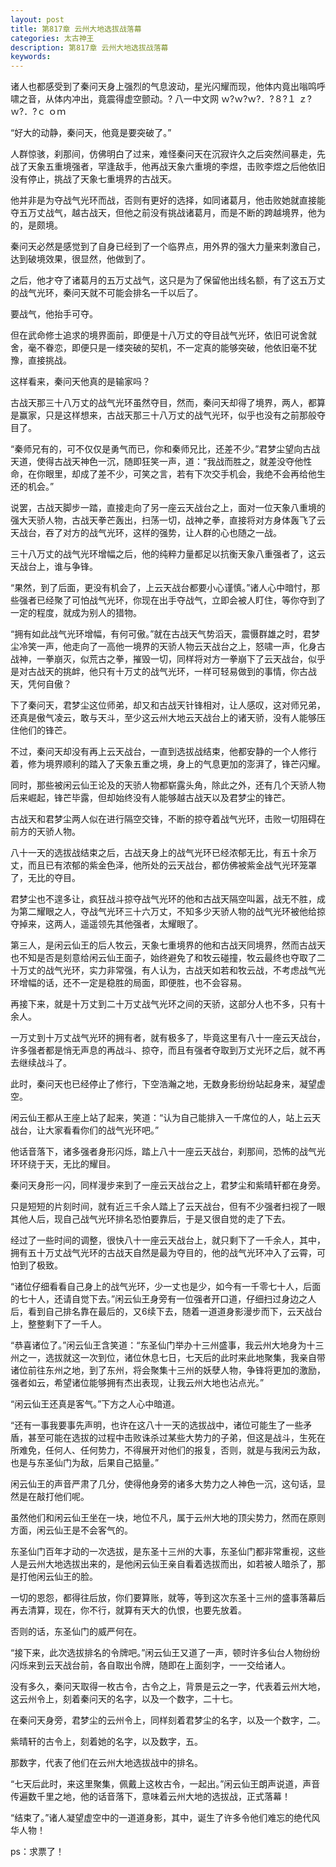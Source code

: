 ```yaml
---
layout: post
title: 第817章 云州大地选拔战落幕
categories: 太古神王
description: 第817章 云州大地选拔战落幕
keywords:
---
```


诸人也都感受到了秦问天身上强烈的气息波动，星光闪耀而现，他体内竟出嗡鸣呼啸之音，从体内冲出，竟震得虚空颤动。? 八一中文网  ｗ?ｗ?ｗ?．?８?１ ｚ?ｗ?．?ｃ ｏｍ

“好大的动静，秦问天，他竟是要突破了。”

人群惊骇，刹那间，仿佛明白了过来，难怪秦问天在沉寂许久之后突然间暴走，先战了天象五重境强者，罕逢敌手，他再战天象六重境的李煜，击败李煜之后他依旧没有停止，挑战了天象七重境界的古战天。

他并非是为夺战气光环而战，否则有更好的选择，如同诸葛月，他击败她就直接能夺五万丈战气，越古战天，但他之前没有挑战诸葛月，而是不断的跨越境界，他为的，是颇境。

秦问天必然是感觉到了自身已经到了一个临界点，用外界的强大力量来刺激自己，达到破境效果，很显然，他做到了。

之后，他才夺了诸葛月的五万丈战气，这只是为了保留他出线名额，有了这五万丈的战气光环，秦问天就不可能会排名一千以后了。

要战气，他抬手可夺。

但在武命修士追求的境界面前，即便是十八万丈的夺目战气光环，依旧可说舍就舍，毫不眷恋，即便只是一缕突破的契机，不一定真的能够突破，他依旧毫不犹豫，直接挑战。

这样看来，秦问天他真的是输家吗？

古战天那三十八万丈的战气光环虽然夺目，然而，秦问天却得了境界，两人，都算是赢家，只是这样想来，古战天那三十八万丈的战气光环，似乎也没有之前那般夺目了。

“秦师兄有的，可不仅仅是勇气而已，你和秦师兄比，还差不少。”君梦尘望向古战天道，使得古战天神色一沉，随即狂笑一声，道：“我战而胜之，就差没夺他性命，在你眼里，却成了差不少，可笑之言，若有下次交手机会，我绝不会再给他生还的机会。”

说罢，古战天脚步一踏，直接走向了另一座云天战台之上，面对一位天象八重境的强大天骄人物，古战天拳芒轰出，扫荡一切，战神之拳，直接将对方身体轰飞了云天战台，吞了对方的战气光环，这样的强势，让人群的心也随之一战。

三十八万丈的战气光环增幅之后，他的纯粹力量都足以抗衡天象八重强者了，这云天战台上，谁与争锋。

“果然，到了后面，更没有机会了，上云天战台都要小心谨慎。”诸人心中暗忖，那些强者已经聚了可怕战气光环，你现在出手夺战气，立即会被人盯住，等你夺到了一定的程度，就成为别人的猎物。

“拥有如此战气光环增幅，有何可傲。”就在古战天气势滔天，震慑群雄之时，君梦尘冷笑一声，他走向了一高他一境界的天骄人物云天战台之上，怒啸一声，化身古战神，一拳崩灭，似荒古之拳，摧毁一切，同样将对方一拳崩下了云天战台，似乎是对古战天的挑衅，他只有十万丈的战气光环，一样可轻易做到的事情，你古战天，凭何自傲？

下了秦问天，君梦尘这位师弟，却又和古战天针锋相对，让人感叹，这对师兄弟，还真是傲气凌云，敢与天斗，至少这云州大地云天战台上的诸天骄，没有人能够压住他们的锋芒。

不过，秦问天却没有再上云天战台，一直到选拔战结束，他都安静的一个人修行着，修为境界顺利的踏入了天象五重之境，身上的气息更加的澎湃了，锋芒闪耀。

同时，那些被闲云仙王论及的天骄人物都崭露头角，除此之外，还有几个天骄人物后来崛起，锋芒毕露，但却始终没有人能够越古战天以及君梦尘的锋芒。

古战天和君梦尘两人似在进行隔空交锋，不断的掠夺着战气光环，击败一切阻碍在前方的天骄人物。

八十一天的选拔战结束之后，古战天身上的战气光环已经浓郁无比，有五十余万丈，而且已有浓郁的紫金色泽，他所处的云天战台，都仿佛被紫金战气光环笼罩了，无比的夺目。

君梦尘也不遑多让，疯狂战斗掠夺战气光环的他和古战天隔空叫嚣，战无不胜，成为第二耀眼之人，夺战气光环三十六万丈，不知多少天骄人物的战气光环被他给掠夺掉来，这两人，遥遥领先其他强者，太耀眼了。

第三人，是闲云仙王的后人牧云，天象七重境界的他和古战天同境界，然而古战天也不知是否是刻意给闲云仙王面子，始终避免了和牧云碰撞，牧云最终也夺取了二十万丈的战气光环，实力非常强，有人认为，古战天如若和牧云战，不考虑战气光环增幅的话，还不一定是稳胜的局面，即便胜，也不会容易。

再接下来，就是十万丈到二十万丈战气光环之间的天骄，这部分人也不多，只有十余人。

一万丈到十万丈战气光环的拥有者，就有极多了，毕竟这里有八十一座云天战台，许多强者都是悄无声息的再战斗、掠夺，而且有强者夺取到万丈光环之后，就不再去继续战斗了。

此时，秦问天也已经停止了修行，下空浩瀚之地，无数身影纷纷站起身来，凝望虚空。

闲云仙王都从王座上站了起来，笑道：“认为自己能排入一千席位的人，站上云天战台，让大家看看你们的战气光环吧。”

他话音落下，诸多强者身形闪烁，踏上八十一座云天战台，刹那间，恐怖的战气光环环绕于天，无比的耀目。

秦问天身形一闪，同样漫步来到了一座云天战台之上，君梦尘和紫晴轩都在身旁。

只是短短的片刻时间，就有近三千余人踏上了云天战台，但有不少强者扫视了一眼其他人后，现自己战气光环排名恐怕要靠后，于是又很自觉的走了下去。

经过了一些时间的调整，很快八十一座云天战台上，就只剩下了一千余人，其中，拥有五十万丈战气光环的古战天自然是最为夺目的，他的战气光环冲入了云霄，可怕到了极致。

“诸位仔细看看自己身上的战气光环，少一丈也是少，如今有一千零七十人，后面的七十人，还请自觉下去。”闲云仙王身旁有一位强者开口道，仔细扫过身边之人后，看到自己排名靠在最后的，又6续下去，随着一道道身影漫步而下，云天战台上，整整剩下了一千人。

“恭喜诸位了。”闲云仙王含笑道：“东圣仙门举办十三州盛事，我云州大地身为十三州之一，选拔就这一次到位，诸位休息七日，七天后的此时来此地聚集，我亲自带诸位前往东州之地，到了东州，将会聚集十三州的妖孽人物，争锋将更加的激励，强者如云，希望诸位能够拥有杰出表现，让我云州大地也沾点光。”

“闲云仙王还真是客气。”下方之人心中暗道。

“还有一事我要事先声明，也许在这八十一天的选拔战中，诸位可能生了一些矛盾，甚至可能在选拔的过程中击败诛杀过某些大势力的子弟，但这是战斗，生死在所难免，任何人、任何势力，不得展开对他们的报复，否则，就是与我闲云为敌，也是与东圣仙门为敌，后果自己掂量。”

闲云仙王的声音严肃了几分，使得他身旁的诸多大势力之人神色一沉，这句话，显然是在敲打他们呢。

虽然他们和闲云仙王坐在一块，地位不凡，属于云州大地的顶尖势力，然而在原则方面，闲云仙王是不会客气的。

东圣仙门百年才动的一次选拔，是东圣十三州的大事，东圣仙门都非常重视，这些人是云州大地选拔出来的，是他闲云仙王亲自看着选拔而出，如若被人暗杀了，那是打他闲云仙王的脸。

一切的恩怨，都得往后放，你们要算账，就等，等到这次东圣十三州的盛事落幕后再去清算，现在，你不行，就算有天大的仇恨，也要先放着。

否则的话，东圣仙门的威严何在。

“接下来，此次选拔排名的令牌吧。”闲云仙王又道了一声，顿时许多仙台人物纷纷闪烁来到云天战台前，各自取出令牌，随即在上面刻字，一一交给诸人。

没有多久，秦问天取得一枚古令，古令之上，背景是云之一字，代表着云州大地，这云州令上，刻着秦问天的名字，以及一个数字，二十七。

在秦问天身旁，君梦尘的云州令上，同样刻着君梦尘的名字，以及一个数字，二。

紫晴轩的古令上，刻着她的名字，以及数字，五。

那数字，代表了他们在云州大地选拔战中的排名。

“七天后此时，来这里聚集，佩戴上这枚古令，一起出。”闲云仙王朗声说道，声音传遍数千里之地，他的话音落下，意味着云州大地的选拔战，正式落幕！

“结束了。”诸人凝望虚空中的一道道身影，其中，诞生了许多令他们难忘的绝代风华人物！

ps：求票了！
